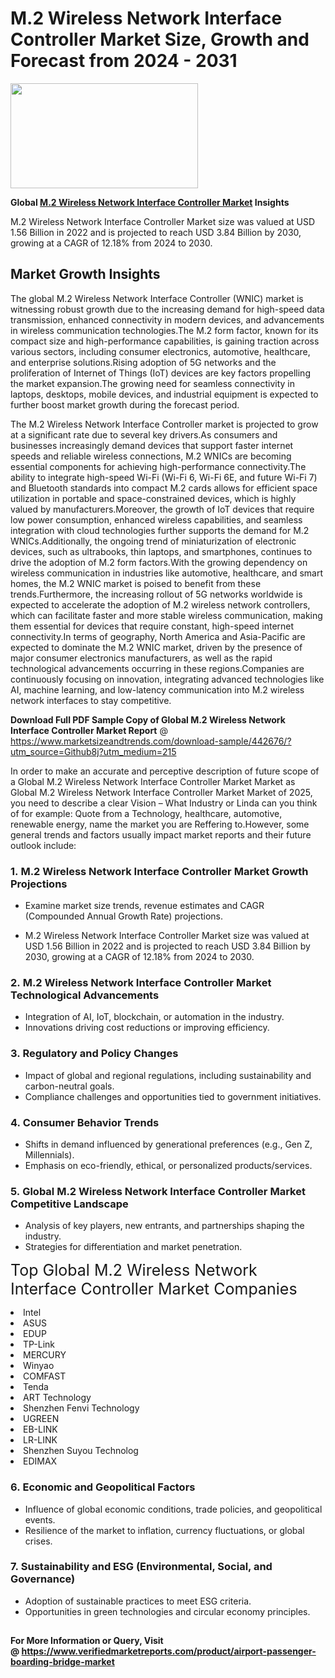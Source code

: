 <H1>M.2 Wireless Network Interface Controller Market Size, Growth and Forecast from 2024 - 2031</H1><img class="aligncenter size-medium wp-image-584254" src="https://thirdeyenews.in/wp-content/uploads/2024/09/Global-Market-Research-300x168.jpeg" alt="" width="300" height="168" /><p><strong>Global&nbsp;<a href="https://www.marketsizeandtrends.com/download-sample/442676/?utm_source=Github8j?utm_medium=215">M.2 Wireless Network Interface Controller Market</a> Insights</strong></p><p>M.2 Wireless Network Interface Controller Market size was valued at USD 1.56 Billion in 2022 and is projected to reach USD 3.84 Billion by 2030, growing at a CAGR of 12.18% from 2024 to 2030.</p><p><h2>Market Growth Insights</h2> <p>The global M.2 Wireless Network Interface Controller (WNIC) market is witnessing robust growth due to the increasing demand for high-speed data transmission, enhanced connectivity in modern devices, and advancements in wireless communication technologies.The M.2 form factor, known for its compact size and high-performance capabilities, is gaining traction across various sectors, including consumer electronics, automotive, healthcare, and enterprise solutions.Rising adoption of 5G networks and the proliferation of Internet of Things (IoT) devices are key factors propelling the market expansion.The growing need for seamless connectivity in laptops, desktops, mobile devices, and industrial equipment is expected to further boost market growth during the forecast period.</p> <p>The M.2 Wireless Network Interface Controller market is projected to grow at a significant rate due to several key drivers.As consumers and businesses increasingly demand devices that support faster internet speeds and reliable wireless connections, M.2 WNICs are becoming essential components for achieving high-performance connectivity.The ability to integrate high-speed Wi-Fi (Wi-Fi 6, Wi-Fi 6E, and future Wi-Fi 7) and Bluetooth standards into compact M.2 cards allows for efficient space utilization in portable and space-constrained devices, which is highly valued by manufacturers.Moreover, the growth of IoT devices that require low power consumption, enhanced wireless capabilities, and seamless integration with cloud technologies further supports the demand for M.2 WNICs.Additionally, the ongoing trend of miniaturization of electronic devices, such as ultrabooks, thin laptops, and smartphones, continues to drive the adoption of M.2 form factors.With the growing dependency on wireless communication in industries like automotive, healthcare, and smart homes, the M.2 WNIC market is poised to benefit from these trends.Furthermore, the increasing rollout of 5G networks worldwide is expected to accelerate the adoption of M.2 wireless network controllers, which can facilitate faster and more stable wireless communication, making them essential for devices that require constant, high-speed internet connectivity.In terms of geography, North America and Asia-Pacific are expected to dominate the M.2 WNIC market, driven by the presence of major consumer electronics manufacturers, as well as the rapid technological advancements occurring in these regions.Companies are continuously focusing on innovation, integrating advanced technologies like AI, machine learning, and low-latency communication into M.2 wireless network interfaces to stay competitive.</p><p><span class=""><strong>Download Full PDF Sample Copy of Global M.2 Wireless Network Interface Controller Market Report</strong> @ <a href="https://www.marketsizeandtrends.com/download-sample/442676/?utm_source=Github8j?utm_medium=215" target="_blank">https://www.marketsizeandtrends.com/download-sample/442676/?utm_source=Github8j?utm_medium=215</a></span></p><p>In order to make an accurate and perceptive description of future scope of a Global&nbsp;M.2 Wireless Network Interface Controller Market Market as Global&nbsp;M.2 Wireless Network Interface Controller Market Market of 2025, you need to describe a clear Vision &ndash; What Industry or Linda can you think of for example: Quote from a Technology, healthcare, automotive, renewable energy, name the market you are Reffering to.However, some general trends and factors usually impact market reports and their future outlook include:</p><h3>1.&nbsp;<strong>M.2 Wireless Network Interface Controller Market Growth Projections</strong></h3><ul><li>Examine market size trends, revenue estimates and CAGR (Compounded Annual Growth Rate) projections.</li><li><p>M.2 Wireless Network Interface Controller Market size was valued at USD 1.56 Billion in 2022 and is projected to reach USD 3.84 Billion by 2030, growing at a CAGR of 12.18% from 2024 to 2030.</p></li></ul><h3>2.&nbsp;<strong>M.2 Wireless Network Interface Controller Market Technological Advancements</strong></h3><ul><li>Integration of AI, IoT, blockchain, or automation in the industry.</li><li>Innovations driving cost reductions or improving efficiency.</li></ul><h3>3.&nbsp;<strong>Regulatory and Policy Changes</strong></h3><ul><li>Impact of global and regional regulations, including sustainability and carbon-neutral goals.</li><li>Compliance challenges and opportunities tied to government initiatives.</li></ul><h3>4.&nbsp;<strong>Consumer Behavior Trends</strong></h3><ul><li>Shifts in demand influenced by generational preferences (e.g., Gen Z, Millennials).</li><li>Emphasis on eco-friendly, ethical, or personalized products/services.</li></ul><h3>5.&nbsp;<strong>Global M.2 Wireless Network Interface Controller Market Competitive Landscape</strong></h3><ul><li>Analysis of key players, new entrants, and partnerships shaping the industry.</li><li>Strategies for differentiation and market penetration.</li></ul><p data-pm-slice="1 1 []"><span style="color: inherit; font-family: inherit; font-size: 25px;">Top Global M.2 Wireless Network Interface Controller Market Companies</span></p><div class="" data-test-id=""><p><li>Intel</li><li> ASUS</li><li> EDUP</li><li> TP-Link</li><li> MERCURY</li><li> Winyao</li><li> COMFAST</li><li> Tenda</li><li> ART Technology</li><li> Shenzhen Fenvi Technology</li><li> UGREEN</li><li> EB-LINK</li><li> LR-LINK</li><li> Shenzhen Suyou Technolog</li><li> EDIMAX</li></p></div><h3>6.&nbsp;<strong>Economic and Geopolitical Factors</strong></h3><ul><li>Influence of global economic conditions, trade policies, and geopolitical events.</li><li>Resilience of the market to inflation, currency fluctuations, or global crises.</li></ul><h3>7.&nbsp;<strong>Sustainability and ESG (Environmental, Social, and Governance)</strong></h3><ul><li>Adoption of sustainable practices to meet ESG criteria.</li><li>Opportunities in green technologies and circular economy principles.</li></ul><h2><strong style="font-size: 14px;">For More Information or Query, Visit @&nbsp;</strong><a style="background-color: #ffffff; font-size: 14px;" href="https://www.marketsizeandtrends.com/report/m-2-wireless-network-interface-controller-market/" target="_blank">https://www.verifiedmarketreports.com/product/airport-passenger-boarding-bridge-market</a></h2>
